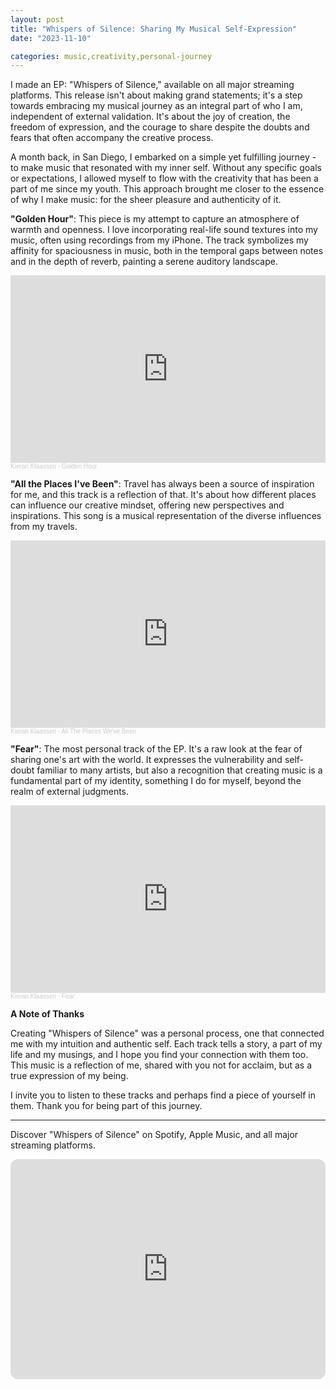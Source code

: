 ```yaml
---
layout: post
title: "Whispers of Silence: Sharing My Musical Self-Expression"
date: "2023-11-10"

categories: music,creativity,personal-journey
---
```


I made an EP: "Whispers of Silence," available on all major streaming platforms. This release isn't about making grand statements; it's a step towards embracing my musical journey as an integral part of who I am, independent of external validation. It's about the joy of creation, the freedom of expression, and the courage to share despite the doubts and fears that often accompany the creative process.

A month back, in San Diego, I embarked on a simple yet fulfilling journey - to make music that resonated with my inner self. Without any specific goals or expectations, I allowed myself to flow with the creativity that has been a part of me since my youth. This approach brought me closer to the essence of why I make music: for the sheer pleasure and authenticity of it.

**"Golden Hour"**: This piece is my attempt to capture an atmosphere of warmth and openness. I love incorporating real-life sound textures into my music, often using recordings from my iPhone. The track symbolizes my affinity for spaciousness in music, both in the temporal gaps between notes and in the depth of reverb, painting a serene auditory landscape.

<iframe width="100%" height="300" scrolling="no" frameborder="no" allow="autoplay" src="https://w.soundcloud.com/player/?url=https%3A//api.soundcloud.com/tracks/1633493835&color=%23ff5500&auto_play=false&hide_related=false&show_comments=true&show_user=true&show_reposts=false&show_teaser=true&visual=true"></iframe><div style="font-size: 10px; color: #cccccc;line-break: anywhere;word-break: normal;overflow: hidden;white-space: nowrap;text-overflow: ellipsis; font-family: Interstate,Lucida Grande,Lucida Sans Unicode,Lucida Sans,Garuda,Verdana,Tahoma,sans-serif;font-weight: 100;"><a href="https://soundcloud.com/kieran-klaassen" title="Kieran Klaassen" target="_blank" style="color: #cccccc; text-decoration: none;">Kieran Klaassen</a> · <a href="https://soundcloud.com/kieran-klaassen/golden-hour-ambient" title="Golden Hour" target="_blank" style="color: #cccccc; text-decoration: none;">Golden Hour</a></div>

**"All the Places I've Been"**: Travel has always been a source of inspiration for me, and this track is a reflection of that. It's about how different places can influence our creative mindset, offering new perspectives and inspirations. This song is a musical representation of the diverse influences from my travels.

<iframe width="100%" height="300" scrolling="no" frameborder="no" allow="autoplay" src="https://w.soundcloud.com/player/?url=https%3A//api.soundcloud.com/tracks/1640168205&color=%2348ab9f&auto_play=false&hide_related=false&show_comments=true&show_user=true&show_reposts=false&show_teaser=true&visual=true"></iframe><div style="font-size: 10px; color: #cccccc;line-break: anywhere;word-break: normal;overflow: hidden;white-space: nowrap;text-overflow: ellipsis; font-family: Interstate,Lucida Grande,Lucida Sans Unicode,Lucida Sans,Garuda,Verdana,Tahoma,sans-serif;font-weight: 100;"><a href="https://soundcloud.com/kieran-klaassen" title="Kieran Klaassen" target="_blank" style="color: #cccccc; text-decoration: none;">Kieran Klaassen</a> · <a href="https://soundcloud.com/kieran-klaassen/all-the-places-we-ve-been" title="All The Places We&#x27;ve Been" target="_blank" style="color: #cccccc; text-decoration: none;">All The Places We&#x27;ve Been</a></div>

**"Fear"**: The most personal track of the EP. It's a raw look at the fear of sharing one's art with the world. It expresses the vulnerability and self-doubt familiar to many artists, but also a recognition that creating music is a fundamental part of my identity, something I do for myself, beyond the realm of external judgments.

<iframe width="100%" height="300" scrolling="no" frameborder="no" allow="autoplay" src="https://w.soundcloud.com/player/?url=https%3A//api.soundcloud.com/tracks/1638739404&color=%230e2017&auto_play=false&hide_related=false&show_comments=true&show_user=true&show_reposts=false&show_teaser=true&visual=true"></iframe><div style="font-size: 10px; color: #cccccc;line-break: anywhere;word-break: normal;overflow: hidden;white-space: nowrap;text-overflow: ellipsis; font-family: Interstate,Lucida Grande,Lucida Sans Unicode,Lucida Sans,Garuda,Verdana,Tahoma,sans-serif;font-weight: 100;"><a href="https://soundcloud.com/kieran-klaassen" title="Kieran Klaassen" target="_blank" style="color: #cccccc; text-decoration: none;">Kieran Klaassen</a> · <a href="https://soundcloud.com/kieran-klaassen/fear" title="Fear" target="_blank" style="color: #cccccc; text-decoration: none;">Fear</a></div>

**A Note of Thanks**

Creating "Whispers of Silence" was a personal process, one that connected me with my intuition and authentic self. Each track tells a story, a part of my life and my musings, and I hope you find your connection with them too. This music is a reflection of me, shared with you not for acclaim, but as a true expression of my being.

I invite you to listen to these tracks and perhaps find a piece of yourself in them. Thank you for being part of this journey.

---

Discover "Whispers of Silence" on Spotify, Apple Music, and all major streaming platforms.

<iframe style="border-radius:12px" src="https://open.spotify.com/embed/album/40df2rMlEygqQ9lSl2PKRa?utm_source=generator" width="100%" height="352" frameBorder="0" allowfullscreen="" allow="autoplay; clipboard-write; encrypted-media; fullscreen; picture-in-picture" loading="lazy"></iframe>
